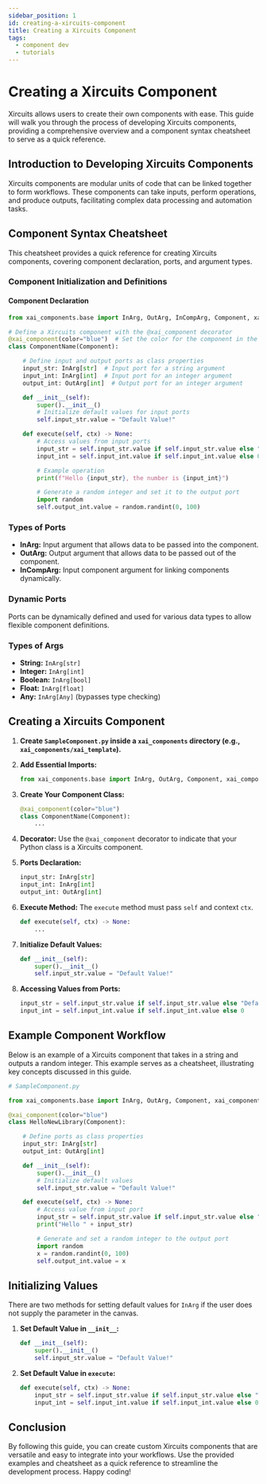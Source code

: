 ```yaml
---
sidebar_position: 1
id: creating-a-xircuits-component
title: Creating a Xircuits Component
tags:
  - component dev
  - tutorials
---
```


# Creating a Xircuits Component

Xircuits allows users to create their own components with ease. This guide will walk you through the process of developing Xircuits components, providing a comprehensive overview and a component syntax cheatsheet to serve as a quick reference.

## Introduction to Developing Xircuits Components

Xircuits components are modular units of code that can be linked together to form workflows. These components can take inputs, perform operations, and produce outputs, facilitating complex data processing and automation tasks. 

## Component Syntax Cheatsheet

This cheatsheet provides a quick reference for creating Xircuits components, covering component declaration, ports, and argument types.

### Component Initialization and Definitions

#### Component Declaration

```python
from xai_components.base import InArg, OutArg, InCompArg, Component, xai_component

# Define a Xircuits component with the @xai_component decorator
@xai_component(color="blue")  # Set the color for the component in the Xircuits canvas
class ComponentName(Component):

    # Define input and output ports as class properties
    input_str: InArg[str]  # Input port for a string argument
    input_int: InArg[int]  # Input port for an integer argument
    output_int: OutArg[int]  # Output port for an integer argument

    def __init__(self):
        super().__init__()
        # Initialize default values for input ports
        self.input_str.value = "Default Value!"

    def execute(self, ctx) -> None:
        # Access values from input ports
        input_str = self.input_str.value if self.input_str.value else "Default Value"
        input_int = self.input_int.value if self.input_int.value else 0

        # Example operation
        print(f"Hello {input_str}, the number is {input_int}")

        # Generate a random integer and set it to the output port
        import random
        self.output_int.value = random.randint(0, 100)
```

### Types of Ports

- **InArg:** Input argument that allows data to be passed into the component.
- **OutArg:** Output argument that allows data to be passed out of the component.
- **InCompArg:** Input component argument for linking components dynamically.

### Dynamic Ports

Ports can be dynamically defined and used for various data types to allow flexible component definitions.

### Types of Args

- **String:** `InArg[str]`
- **Integer:** `InArg[int]`
- **Boolean:** `InArg[bool]`
- **Float:** `InArg[float]`
- **Any:** `InArg[Any]` (bypasses type checking)

## Creating a Xircuits Component

1. **Create `SampleComponent.py` inside a `xai_components` directory (e.g., `xai_components/xai_template`).**

2. **Add Essential Imports:**
   ```python
   from xai_components.base import InArg, OutArg, Component, xai_component
   ```

3. **Create Your Component Class:**
   ```python
   @xai_component(color="blue")
   class ComponentName(Component):
       ...
   ```

4. **Decorator:**
   Use the `@xai_component` decorator to indicate that your Python class is a Xircuits component.

5. **Ports Declaration:**
   ```python
   input_str: InArg[str]
   input_int: InArg[int]
   output_int: OutArg[int]
   ```

6. **Execute Method:**
   The `execute` method must pass `self` and context `ctx`.
   ```python
   def execute(self, ctx) -> None:
       ...
   ```

7. **Initialize Default Values:**
   ```python
   def __init__(self):
       super().__init__()
       self.input_str.value = "Default Value!"
   ```

8. **Accessing Values from Ports:**
   ```python
   input_str = self.input_str.value if self.input_str.value else "Default Value"
   input_int = self.input_int.value if self.input_int.value else 0
   ```

## Example Component Workflow

Below is an example of a Xircuits component that takes in a string and outputs a random integer. This example serves as a cheatsheet, illustrating key concepts discussed in this guide.

```python
# SampleComponent.py

from xai_components.base import InArg, OutArg, Component, xai_component

@xai_component(color="blue")
class HelloNewLibrary(Component):

    # Define ports as class properties
    input_str: InArg[str]
    output_int: OutArg[int]

    def __init__(self):
        super().__init__()
        # Initialize default values
        self.input_str.value = "Default Value!"

    def execute(self, ctx) -> None:
        # Access value from input port
        input_str = self.input_str.value if self.input_str.value else "Default Value"
        print("Hello " + input_str)

        # Generate and set a random integer to the output port
        import random
        x = random.randint(0, 100)
        self.output_int.value = x
```

## Initializing Values

There are two methods for setting default values for `InArg` if the user does not supply the parameter in the canvas.

1. **Set Default Value in `__init__`:**
   ```python
   def __init__(self):
       super().__init__()
       self.input_str.value = "Default Value!"
   ```

2. **Set Default Value in `execute`:**
   ```python
   def execute(self, ctx) -> None:
       input_str = self.input_str.value if self.input_str.value else "Default Value"
       input_int = self.input_int.value if self.input_int.value else 0
   ```

## Conclusion

By following this guide, you can create custom Xircuits components that are versatile and easy to integrate into your workflows. Use the provided examples and cheatsheet as a quick reference to streamline the development process. Happy coding!
